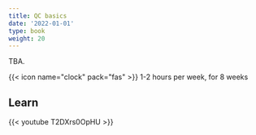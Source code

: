 ```yaml
---
title: QC basics
date: '2022-01-01'
type: book
weight: 20
---
```


TBA.

<!--more-->

{{< icon name="clock" pack="fas" >}} 1-2 hours per week, for 8 weeks

## Learn

{{< youtube T2DXrs0OpHU >}}



<!-- ## Quiz

{{< spoiler text="What is the difference between lists and tuples?" >}}
Lists

- Lists are mutable - they can be changed
- Slower than tuples
- Syntax: `a_list = [1, 2.0, 'Hello world']`

Tuples

- Tuples are immutable - they can't be changed
- Tuples are faster than lists 
- Syntax: `a_tuple = (1, 2.0, 'Hello world')`
{{< /spoiler >}}

{{< spoiler text="Is Python case-sensitive?" >}}
Yes
{{< /spoiler >}} -->
